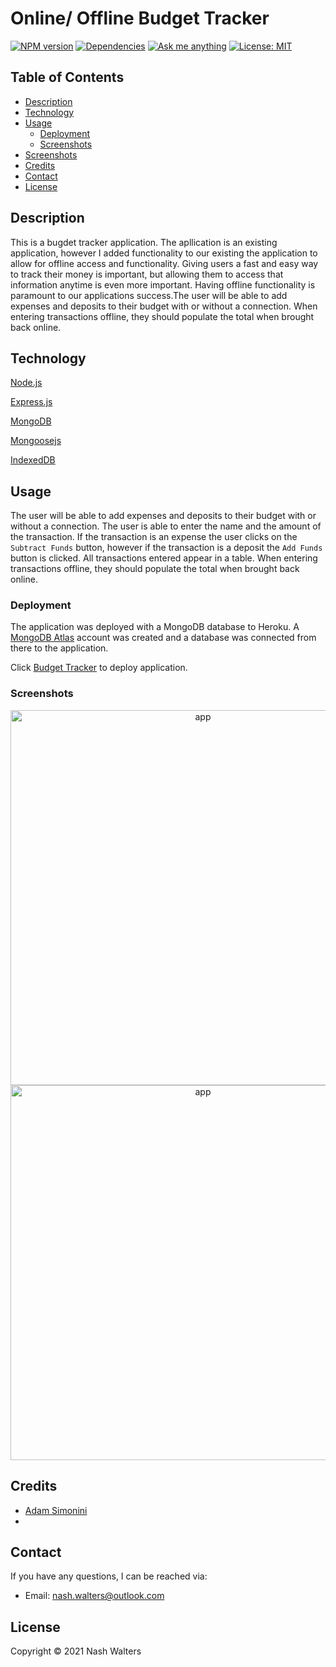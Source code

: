 # Online/ Offline Budget Tracker

<p>
 <a href=""><img alt="NPM version" src="https://img.shields.io/badge/npm-v6.14.10-blue" target="_blank" /></a>
 <a href=""><img alt="Dependencies" src="https://img.shields.io/badge/dependencies%20-up%20to%20date-orange" target="_blank" /></a>
 <a href="https://github.com/nashwalters"><img alt="Ask me anything" src="https://img.shields.io/badge/Ask%20me-anything-1abc9c.svg" target="_blank" /></a>
 <a href=""><img alt="License: MIT" src="https://img.shields.io/badge/License-MIT-yellow.svg" target="_blank" /></a>
 </p>


## Table of Contents
* [Description](#description)
* [Technology](#technology)
* [Usage](#usage)
  * [Deployment](#deployment)
  * [Screenshots](#screenshots)
* [Screenshots](#screenshots)
* [Credits](#credits)
* [Contact](#contact)
* [License](#license)

## Description
This is a bugdet tracker application. The apllication is an existing application, however I added functionality to our existing the application to allow for offline access and functionality. Giving users a fast and easy way to track their money is important, but allowing them to access that information anytime is even more important. Having offline functionality is paramount to our applications success.The user will be able to add expenses and deposits to their budget with or without a connection. When entering transactions offline, they should populate the total when brought back online.

## Technology
[Node.js](https://nodejs.org/en/)

[Express.js](https://expressjs.com/)

[MongoDB](https://www.mongodb.com/)

[Mongoosejs](https://mongoosejs.com/docs/guide.html)

[IndexedDB](https://developer.mozilla.org/en-US/docs/Web/API/IndexedDB_API)

## Usage
The user will be able to add expenses and deposits to their budget with or without a connection. The user is able to enter the name and the amount of the transaction. If the transaction is an expense the user clicks on the `Subtract Funds` button, however if the transaction is a deposit the `Add Funds` button is clicked. All transactions entered appear in a table. When entering transactions offline, they should populate the total when brought back online.

### Deployment
The application was deployed with a MongoDB database to Heroku. A [MongoDB Atlas](https://www.mongodb.com/cloud/atlas) account was created and a database was connected from there to the application.

Click [Budget Tracker]() to deploy application.

### Screenshots

<p align= "center">
<img src="" alt="app" width="600px">
<img src="" alt="app" width="600px">
</p>


## Credits
* [Adam Simonini](https://github.com/adamsimonini)
* 

## Contact
If you have any questions, I can be reached via:
* <bold>Email</bold>: nash.walters@outlook.com

## License 
Copyright © 2021 Nash Walters


